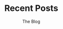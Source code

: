 ---
title: Recent Posts
subtitle: The Blog
description: A collection of things I learnt using Nuxt 3, Tailwind and Firebase.
button: browse all posts
---